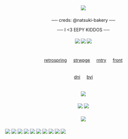 
<h5 align="center">
<img src="https://files.catbox.moe/gfs20u.png"/>
</h5> 
<h5 align="center">

</h5>  

<p align="center">
 ──  creds: @natsuki-bakery ── 
<p align="center">
 ──  I <3 EEPY KIDDOS ──
</p> 
<h5 align="center">
<img src="https://files.catbox.moe/jnayhv.webp"/> <img src="https://files.catbox.moe/68ltvw.webp"/> <img src="https://files.catbox.moe/9oolb7.webp"/>
</h5>
<div align="center">

   <br> [retrospring](https://retrospring.net/@seniyzyy) ㅤ [strwpge](https://blitzy.straw.page) ㅤ [rntry](https://rentry.co/seniyzy) ㅤ [front](https://pluralkit.xyz/f/mljaa) <br><br>
<br> [dni](https://rentry.co/dniseniyzy) ㅤ [byi](https://rentry.co/byiseniyzy) <br><br>

</p> 
<h5 align="center">
<img src="https://files.catbox.moe/a0e0d7.png"/> 
</h5>
<div align="center">

</div>
<h5 align="center">
<img src="https://files.catbox.moe/32b39g.gif"/> <img src="https://files.catbox.moe/3snucm.gif"/>
</h5>

</div>
<h5 align="center">
<img src="https://files.catbox.moe/b29co6.png"/>
</h5>


<img src="https://images-wixmp-ed30a86b8c4ca887773594c2.wixmp.com/f/569ba561-561d-4e23-9fb2-a7b460d7ae1f/dar6a44-63e00917-ce15-4595-af22-822631531e91.png?token=eyJ0eXAiOiJKV1QiLCJhbGciOiJIUzI1NiJ9.eyJzdWIiOiJ1cm46YXBwOjdlMGQxODg5ODIyNjQzNzNhNWYwZDQxNWVhMGQyNmUwIiwiaXNzIjoidXJuOmFwcDo3ZTBkMTg4OTgyMjY0MzczYTVmMGQ0MTVlYTBkMjZlMCIsIm9iaiI6W1t7InBhdGgiOiJcL2ZcLzU2OWJhNTYxLTU2MWQtNGUyMy05ZmIyLWE3YjQ2MGQ3YWUxZlwvZGFyNmE0NC02M2UwMDkxNy1jZTE1LTQ1OTUtYWYyMi04MjI2MzE1MzFlOTEucG5nIn1dXSwiYXVkIjpbInVybjpzZXJ2aWNlOmZpbGUuZG93bmxvYWQiXX0.9Z8b9UuSUeS6gC03pSxIGNiV5bpI7UBllL2C8mVCaDg"/> <img src="https://images-wixmp-ed30a86b8c4ca887773594c2.wixmp.com/f/9d0900e5-a6ab-4b7c-bae1-5f4f41acaa44/ddx6x7r-90ccb993-a895-4463-a8c5-7533d67487f9.png/v1/fill/w_99,h_56,q_80,strp/solar_opposites_pupa_stamp_by_apexigod_ddx6x7r-fullview.jpg?token=eyJ0eXAiOiJKV1QiLCJhbGciOiJIUzI1NiJ9.eyJzdWIiOiJ1cm46YXBwOjdlMGQxODg5ODIyNjQzNzNhNWYwZDQxNWVhMGQyNmUwIiwiaXNzIjoidXJuOmFwcDo3ZTBkMTg4OTgyMjY0MzczYTVmMGQ0MTVlYTBkMjZlMCIsIm9iaiI6W1t7ImhlaWdodCI6Ijw9NTYiLCJwYXRoIjoiXC9mXC85ZDA5MDBlNS1hNmFiLTRiN2MtYmFlMS01ZjRmNDFhY2FhNDRcL2RkeDZ4N3ItOTBjY2I5OTMtYTg5NS00NDYzLWE4YzUtNzUzM2Q2NzQ4N2Y5LnBuZyIsIndpZHRoIjoiPD05OSJ9XV0sImF1ZCI6WyJ1cm46c2VydmljZTppbWFnZS5vcGVyYXRpb25zIl19.y6ZNQezqd4xYwHdhPmoR5CSK3R2RO9W8KXoeovR4j_k"/> <img src="https://images-wixmp-ed30a86b8c4ca887773594c2.wixmp.com/f/aeadf0ae-fd22-427f-a563-fbfe64f3c890/ddl35sw-9b94ef0e-764c-48f4-8d94-74b36a1ae339.png?token=eyJ0eXAiOiJKV1QiLCJhbGciOiJIUzI1NiJ9.eyJzdWIiOiJ1cm46YXBwOjdlMGQxODg5ODIyNjQzNzNhNWYwZDQxNWVhMGQyNmUwIiwiaXNzIjoidXJuOmFwcDo3ZTBkMTg4OTgyMjY0MzczYTVmMGQ0MTVlYTBkMjZlMCIsIm9iaiI6W1t7InBhdGgiOiJcL2ZcL2FlYWRmMGFlLWZkMjItNDI3Zi1hNTYzLWZiZmU2NGYzYzg5MFwvZGRsMzVzdy05Yjk0ZWYwZS03NjRjLTQ4ZjQtOGQ5NC03NGIzNmExYWUzMzkucG5nIn1dXSwiYXVkIjpbInVybjpzZXJ2aWNlOmZpbGUuZG93bmxvYWQiXX0.M3ohyvwrgmi7k3-kR16Uq296csL5o_uMKS8_rU0GPwI"/> <img src="https://images-wixmp-ed30a86b8c4ca887773594c2.wixmp.com/f/572c3e95-d936-4d0c-a37e-b74342917616/d3lbiwj-8355ad8f-35cd-4ed7-892d-a2b14908cfd8.png?token=eyJ0eXAiOiJKV1QiLCJhbGciOiJIUzI1NiJ9.eyJzdWIiOiJ1cm46YXBwOjdlMGQxODg5ODIyNjQzNzNhNWYwZDQxNWVhMGQyNmUwIiwiaXNzIjoidXJuOmFwcDo3ZTBkMTg4OTgyMjY0MzczYTVmMGQ0MTVlYTBkMjZlMCIsIm9iaiI6W1t7InBhdGgiOiJcL2ZcLzU3MmMzZTk1LWQ5MzYtNGQwYy1hMzdlLWI3NDM0MjkxNzYxNlwvZDNsYml3ai04MzU1YWQ4Zi0zNWNkLTRlZDctODkyZC1hMmIxNDkwOGNmZDgucG5nIn1dXSwiYXVkIjpbInVybjpzZXJ2aWNlOmZpbGUuZG93bmxvYWQiXX0.BWt5IhpCBccelR76cEuMjf7J4SmvNxDonMnx4FDzaJU"/> <img src="https://images-wixmp-ed30a86b8c4ca887773594c2.wixmp.com/f/127dc048-75b6-4ab4-a8b0-7db83f152380/d1a8ya8-54ed9b08-0222-4954-8109-a03e88a36b22.gif?token=eyJ0eXAiOiJKV1QiLCJhbGciOiJIUzI1NiJ9.eyJzdWIiOiJ1cm46YXBwOjdlMGQxODg5ODIyNjQzNzNhNWYwZDQxNWVhMGQyNmUwIiwiaXNzIjoidXJuOmFwcDo3ZTBkMTg4OTgyMjY0MzczYTVmMGQ0MTVlYTBkMjZlMCIsIm9iaiI6W1t7InBhdGgiOiJcL2ZcLzEyN2RjMDQ4LTc1YjYtNGFiNC1hOGIwLTdkYjgzZjE1MjM4MFwvZDFhOHlhOC01NGVkOWIwOC0wMjIyLTQ5NTQtODEwOS1hMDNlODhhMzZiMjIuZ2lmIn1dXSwiYXVkIjpbInVybjpzZXJ2aWNlOmZpbGUuZG93bmxvYWQiXX0.1v3rCgwrD0UME8NnBuEb0Au4k5vc21ddvJ-DkeeOb_Y"/> <img src="https://images-wixmp-ed30a86b8c4ca887773594c2.wixmp.com/f/51f4ffbe-2b9e-478f-a8d0-d3c92bbd77e1/dhg8j3j-5d52364e-47c3-4592-89f3-e521434fffa3.gif?token=eyJ0eXAiOiJKV1QiLCJhbGciOiJIUzI1NiJ9.eyJzdWIiOiJ1cm46YXBwOjdlMGQxODg5ODIyNjQzNzNhNWYwZDQxNWVhMGQyNmUwIiwiaXNzIjoidXJuOmFwcDo3ZTBkMTg4OTgyMjY0MzczYTVmMGQ0MTVlYTBkMjZlMCIsIm9iaiI6W1t7InBhdGgiOiJcL2ZcLzUxZjRmZmJlLTJiOWUtNDc4Zi1hOGQwLWQzYzkyYmJkNzdlMVwvZGhnOGozai01ZDUyMzY0ZS00N2MzLTQ1OTItODlmMy1lNTIxNDM0ZmZmYTMuZ2lmIn1dXSwiYXVkIjpbInVybjpzZXJ2aWNlOmZpbGUuZG93bmxvYWQiXX0.YqUC87Ft-jiYEkvfMctn9mKdzjUx7dHzrgity3v8MVs"/> <img src="https://images-wixmp-ed30a86b8c4ca887773594c2.wixmp.com/f/aa7cad36-f7be-4e30-bd00-552798836da2/dce83zr-5aebd397-87f6-4da4-97e9-2174dd3ef509.png?token=eyJ0eXAiOiJKV1QiLCJhbGciOiJIUzI1NiJ9.eyJzdWIiOiJ1cm46YXBwOjdlMGQxODg5ODIyNjQzNzNhNWYwZDQxNWVhMGQyNmUwIiwiaXNzIjoidXJuOmFwcDo3ZTBkMTg4OTgyMjY0MzczYTVmMGQ0MTVlYTBkMjZlMCIsIm9iaiI6W1t7InBhdGgiOiJcL2ZcL2FhN2NhZDM2LWY3YmUtNGUzMC1iZDAwLTU1Mjc5ODgzNmRhMlwvZGNlODN6ci01YWViZDM5Ny04N2Y2LTRkYTQtOTdlOS0yMTc0ZGQzZWY1MDkucG5nIn1dXSwiYXVkIjpbInVybjpzZXJ2aWNlOmZpbGUuZG93bmxvYWQiXX0.INHTDPwdpTfp26yNhgoa-Ar7Fg6pFy2zQ3DPMFlmYZo"/> <img src="https://i.postimg.cc/YSxQwZZN/684-sin-t-tulo-20240503200049.png"/> <img src="https://images-wixmp-ed30a86b8c4ca887773594c2.wixmp.com/f/b79f1b32-da03-40e5-80de-10584aeb92f2/dbi0vut-ae2be18c-76af-43ea-b5e4-4360203a86f1.gif?token=eyJ0eXAiOiJKV1QiLCJhbGciOiJIUzI1NiJ9.eyJzdWIiOiJ1cm46YXBwOjdlMGQxODg5ODIyNjQzNzNhNWYwZDQxNWVhMGQyNmUwIiwiaXNzIjoidXJuOmFwcDo3ZTBkMTg4OTgyMjY0MzczYTVmMGQ0MTVlYTBkMjZlMCIsIm9iaiI6W1t7InBhdGgiOiJcL2ZcL2I3OWYxYjMyLWRhMDMtNDBlNS04MGRlLTEwNTg0YWViOTJmMlwvZGJpMHZ1dC1hZTJiZTE4Yy03NmFmLTQzZWEtYjVlNC00MzYwMjAzYTg2ZjEuZ2lmIn1dXSwiYXVkIjpbInVybjpzZXJ2aWNlOmZpbGUuZG93bmxvYWQiXX0.KsiRmBnnTts5aL1inmLrcF1wkrHVxtRCQ2d777Qg4L0"/> <img src="https://images-wixmp-ed30a86b8c4ca887773594c2.wixmp.com/f/be804242-c052-40a2-baa2-f6848a9b1c19/d9icz3y-462090d6-9964-405b-8bff-6f377fc5ff18.gif?token=eyJ0eXAiOiJKV1QiLCJhbGciOiJIUzI1NiJ9.eyJzdWIiOiJ1cm46YXBwOjdlMGQxODg5ODIyNjQzNzNhNWYwZDQxNWVhMGQyNmUwIiwiaXNzIjoidXJuOmFwcDo3ZTBkMTg4OTgyMjY0MzczYTVmMGQ0MTVlYTBkMjZlMCIsIm9iaiI6W1t7InBhdGgiOiJcL2ZcL2JlODA0MjQyLWMwNTItNDBhMi1iYWEyLWY2ODQ4YTliMWMxOVwvZDlpY3ozeS00NjIwOTBkNi05OTY0LTQwNWItOGJmZi02ZjM3N2ZjNWZmMTguZ2lmIn1dXSwiYXVkIjpbInVybjpzZXJ2aWNlOmZpbGUuZG93bmxvYWQiXX0.npPIWT80b9H1oQsd86RFoYW_CKBxNsTsE_o2T_RDdsw"/> 

